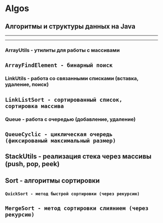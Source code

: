 # Algos  

## Алгоритмы и структуры данных на Java  
--------
--------

### ArrayUtils - утилиты для работы с массивами
`ArrayFindElement - бинарный поиск`
-------

### LinkUtils - работа со связанными списками (вставка, удаление, поиск)
`LinkListSort - сортированный список, сортировка массива`
-------
### Queue - работа с очередью (добавление, удаление)
`QueueCyclic - циклическая очередь (фиксированый максимальный размер)`
------- 
 
StackUtils - реализация стека через массивы (push, pop, peek)
-------
Sort - алгоритмы сортировки 
------
### `QuickSort - метод быстрой сортировки (через рекурсию)`
`MergeSort - метод сортировки слиянием (через рекурсию)`
-------

